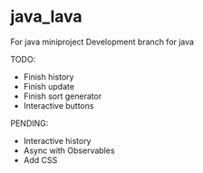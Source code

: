 # java_lava
For java miniproject
Development branch for java

TODO: 
 - Finish history
 - Finish update
 - Finish sort generator
 - Interactive buttons
 
PENDING: 
  - Interactive history
  - Async with Observables
  - Add CSS
